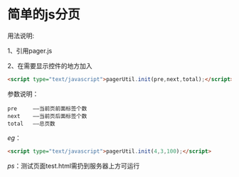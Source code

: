 # 简单的js分页

用法说明:

1、引用pager.js

2、在需要显示控件的地方加入
``` html
<script type="text/javascript">pagerUtil.init(pre,next,total);</script>
```

参数说明：
```
pre 	——当前页前面标签个数
next	——当前页后面标签个数
total	——总页数
```

*eg*：
``` html
<script type="text/javascript">pagerUtil.init(4,3,100);</script>
```

*ps*：测试页面test.html需扔到服务器上方可运行
